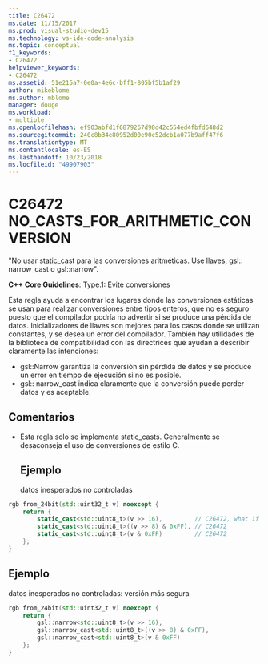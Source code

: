 ```yaml
---
title: C26472
ms.date: 11/15/2017
ms.prod: visual-studio-dev15
ms.technology: vs-ide-code-analysis
ms.topic: conceptual
f1_keywords:
- C26472
helpviewer_keywords:
- C26472
ms.assetid: 51e215a7-0e0a-4e6c-bff1-805bf5b1af29
author: mikeblome
ms.author: mblome
manager: douge
ms.workload:
- multiple
ms.openlocfilehash: ef903abfd1f0879267d98d42c554ed4fbfd648d2
ms.sourcegitcommit: 240c8b34e80952d00e90c52dcb1a077b9aff47f6
ms.translationtype: MT
ms.contentlocale: es-ES
ms.lasthandoff: 10/23/2018
ms.locfileid: "49907903"
---
```

# <a name="c26472-nocastsforarithmeticconversion"></a>C26472 NO_CASTS_FOR_ARITHMETIC_CONVERSION
"No usar static_cast para las conversiones aritméticas. Use llaves, gsl:: narrow_cast o gsl::narrow".

**C++ Core Guidelines**: Type.1: Evite conversiones

Esta regla ayuda a encontrar los lugares donde las conversiones estáticas se usan para realizar conversiones entre tipos enteros, que no es seguro puesto que el compilador podría no advertir si se produce una pérdida de datos. Inicializadores de llaves son mejores para los casos donde se utilizan constantes, y se desea un error del compilador. También hay utilidades de la biblioteca de compatibilidad con las directrices que ayudan a describir claramente las intenciones:
-   gsl::Narrow garantiza la conversión sin pérdida de datos y se produce un error en tiempo de ejecución si no es posible.
-   gsl:: narrow_cast indica claramente que la conversión puede perder datos y es aceptable.

## <a name="remarks"></a>Comentarios
- Esta regla solo se implementa static_casts. Generalmente se desaconseja el uso de conversiones de estilo C.
  ## <a name="example"></a>Ejemplo
  datos inesperados no controladas

```cpp
rgb from_24bit(std::uint32_t v) noexcept {
    return {
        static_cast<std::uint8_t>(v >> 16),         // C26472, what if top byte is non-zero?
        static_cast<std::uint8_t>((v >> 8) & 0xFF), // C26472
        static_cast<std::uint8_t>(v & 0xFF)         // C26472
    };
}
```

## <a name="example"></a>Ejemplo
datos inesperados no controladas: versión más segura

```cpp
rgb from_24bit(std::uint32_t v) noexcept {
    return {
        gsl::narrow<std::uint8_t>(v >> 16),
        gsl::narrow_cast<std::uint8_t>((v >> 8) & 0xFF),
        gsl::narrow_cast<std::uint8_t>(v & 0xFF)
    };
}
```

